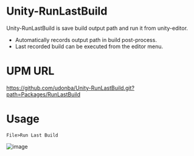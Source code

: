 # Unity-RunLastBuild
Unity-RunLastBuild is save build output path and run it from unity-editor.

- Automatically records output path in build post-process.
- Last recorded build can be executed from the editor menu.

# UPM URL
https://github.com/udonba/Unity-RunLastBuild.git?path=Packages/RunLastBuild

# Usage

`File>Run Last Build`

![image](https://user-images.githubusercontent.com/41992866/174429453-51bf08fe-f9fa-4626-89f8-43796a528f46.png)

